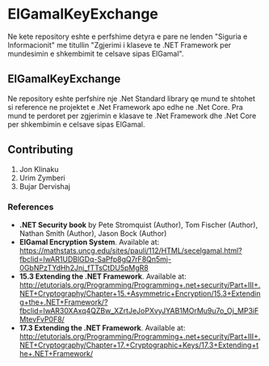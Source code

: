# ElGamalKeyExchange

Ne kete repository eshte e perfshime detyra e pare ne lenden "Siguria e Informacionit" me titullin "Zgjerimi i klaseve te .NET Framework per mundesimin e shkembimit te celsave sipas ElGamal".

## ElGamalKeyExchange

Ne repository eshte perfshire nje .Net Standard library qe mund te shtohet si reference ne projektet e .Net Framework apo edhe ne .Net Core. Pra mund te perdoret per zgjerimin e klasave te .Net Framework dhe .Net Core per shkembimin e celsave sipas ElGamal.


## Contributing

1. Jon Klinaku
2. Urim Zymberi
3. Bujar Dervishaj


### References

- **.NET Security book** by Pete Stromquist (Author), Tom Fischer (Author), Nathan Smith (Author), Jason Bock (Author)
- **ElGamal Encryption System**. Available at: https://mathstats.uncg.edu/sites/pauli/112/HTML/secelgamal.html?fbclid=IwAR1UDBlGDq-SaPfp8gQ7rF8Qn5mj-0GbNPzTYdHh2Jnj_fTTsCtDU5pMgR8
- **15.3 Extending the .NET Framework**. Available at: http://etutorials.org/Programming/Programming+.net+security/Part+III+.NET+Cryptography/Chapter+15.+Asymmetric+Encryption/15.3+Extending+the+.NET+Framework/?fbclid=IwAR30XAxq4QZBw_XZrtJeJoPXvyJYAB1MOrMu9u7o_Oj_MP3iFMtevFvP0F8/
- **17.3 Extending the .NET Framework**. Available at: http://etutorials.org/Programming/Programming+.net+security/Part+III+.NET+Cryptography/Chapter+17.+Cryptographic+Keys/17.3+Extending+the+.NET+Framework/
